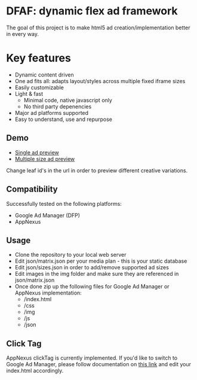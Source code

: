 # DFAF: dynamic flex ad framework

The goal of this project is to make html5 ad creation/implementation better in every way.

# Key features

* Dynamic content driven
* One ad fits all: adapts layout/styles across multiple fixed iframe sizes
* Easily customizable
* Light & fast
  * Minimal code, native javascript only
  * No third party depenencies
* Major ad platforms supported
* Easy to understand, use and repurpose

## Demo

* [Single ad preview](https://cihusss.github.io/dfaf/index.html?leaf=4)
* [Multiple size ad preview](https://cihusss.github.io/dfaf/preview.html?leaf=4)

Change leaf id's in the url in order to preview different creative variations.

## Compatibility

Successfully tested on the following platforms:

* Google Ad Manager (DFP)
* AppNexus

## Usage

* Clone the repository to your local web server
* Edit json/matrix.json per your media plan - this is your static database
* Edit json/sizes.json in order to add/remove supported ad sizes
* Edit images in the img folder and make sure they are referenced in json/matrix.json
* Once done zip up the following files for Google Ad Manager or AppNexus implementation:
  * /index.html
  * /css
  * /img
  * /js
  * /json

## Click Tag

AppNexus clickTag is currently implemented. If you'd like to switch to Google Ad Manager, please follow documentation on [this link](https://support.google.com/admanager/answer/7046799?hl=en) and edit your index.html accordingly.
